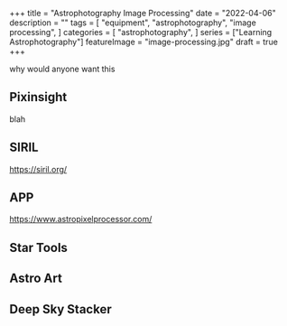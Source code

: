 +++
title = "Astrophotography Image Processing"
date = "2022-04-06"
description = ""
tags = [
    "equipment",
    "astrophotography",
    "image processing",
]
categories = [
    "astrophotography",
]
series = ["Learning Astrophotography"]
featureImage = "image-processing.jpg"
draft = true
+++

why would anyone want this

<!--more-->

## Pixinsight

blah

## SIRIL

https://siril.org/

## APP

https://www.astropixelprocessor.com/

## Star Tools

## Astro Art

## Deep Sky Stacker
